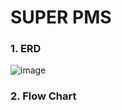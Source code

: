 # SUPER PMS

### 1. ERD
![image](https://user-images.githubusercontent.com/101163070/232703439-9f3fe36a-4f69-481e-b671-69a0304b41e7.png)

### 2. Flow Chart




